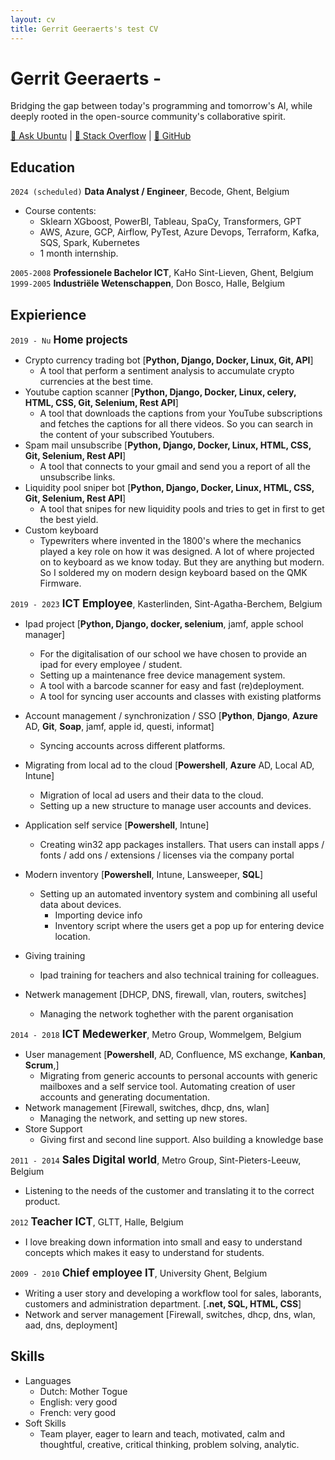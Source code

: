 ```yaml
---
layout: cv
title: Gerrit Geeraerts's test CV
---
```


# Gerrit Geeraerts -  
Bridging the gap between today's programming and tomorrow's AI, while deeply rooted in the open-source community's collaborative spirit.  

<div id="webaddress"><a href="https://askubuntu.com/users/1097288/gerrit-geeraerts?tab=profile">🔗 Ask Ubuntu</a> | <a href="https://stackoverflow.com/users/10213635/gerrit-geeraerts?tab=profile">🔗 Stack Overflow</a> | <a href="https://github.com/GerritGeeraerts">🔗 GitHub</a></div>

## Education
`2024 (scheduled)` **Data Analyst / Engineer**, Becode, Ghent, Belgium  
* Course contents:
	* Sklearn XGboost, PowerBI, Tableau, SpaCy, Transformers, GPT  
	* AWS, Azure, GCP, Airflow, PyTest, Azure Devops, Terraform, Kafka, SQS, Spark, Kubernetes
 	* 1 month internship. 	

`2005-2008` **Professionele Bachelor ICT**, KaHo Sint-Lieven, Ghent, Belgium  
`1999-2005` **Industriële Wetenschappen**, Don Bosco, Halle, Belgium

## Expierience  
`2019 - Nu` <span style="font-size:1.2em;">**Home projects**</span>
* Crypto currency trading bot [**Python, Django, Docker, Linux, Git, API**]
	* A tool that perform a sentiment analysis to accumulate crypto currencies at the best time.   
* Youtube caption scanner [**Python, Django, Docker, Linux, celery, HTML, CSS, Git, Selenium, Rest API**]  
	* A tool that downloads the captions from your YouTube subscriptions and fetches the captions for all there videos. So you can search in the content of your subscribed Youtubers. 
* Spam mail unsubscribe [**Python, Django, Docker, Linux, HTML, CSS, Git, Selenium, Rest API**]
	* A tool that connects to your gmail and send you a report of all the unsubscribe links.   
* Liquidity pool sniper bot [**Python, Django, Docker, Linux, HTML, CSS, Git, Selenium, Rest API**]
	* A tool that snipes for new liquidity pools and tries to get in first to get the best yield.
* Custom keyboard
	* Typewriters where invented in the 1800's where the mechanics played a key role on how it was designed. A lot of where projected on to keyboard as we know today. But they are anything but modern. So I soldered my on modern design keyboard based on the QMK Firmware.
  
`2019 - 2023` <span style="font-size:1.2em;">**ICT Employee**</span>, Kasterlinden, Sint-Agatha-Berchem, Belgium  
* Ipad project [**Python,  Django, docker, selenium**, jamf, apple school manager]
	* For the digitalisation of our school we have chosen to provide an ipad for every employee / student.  
	* Setting up a maintenance free device management system.
	* A tool with a barcode scanner for easy and fast (re)deployment. 
	* A tool for syncing user accounts and classes with existing platforms
* Account management / synchronization / SSO [**Python**, **Django**, **Azure** AD, **Git**, **Soap**, jamf, apple id, questi, informat]
	* Syncing accounts across different platforms.

* Migrating from local ad to the cloud [**Powershell**, **Azure** AD, Local AD, Intune]
	* Migration of local ad users and their data to the cloud. 
	* Setting up a new structure to manage user accounts and devices.

* Application self service [**Powershell**, Intune]
	* Creating win32 app packages installers. That users can install apps / fonts / add ons / extensions / licenses via the company portal 

* Modern inventory  [**Powershell**, Intune, Lansweeper, **SQL**]
	* Setting up an automated inventory system and combining all useful data about devices.  
		* Importing device info 		
		* Inventory script where the users get a pop up for entering device location.
* Giving training  
	* Ipad training for teachers and also technical training for colleagues.  
* Netwerk management [DHCP, DNS, firewall, vlan, routers, switches] 
	* Managing the network toghether with the parent organisation 

`2014 - 2018` <span style="font-size:1.2em;">**ICT Medewerker**</span>, Metro Group, Wommelgem, Belgium  
* User management [**Powershell**, AD, Confluence, MS exchange, **Kanban**, **Scrum**,]
	* Migrating from generic accounts to personal accounts with generic mailboxes and a self service tool. Automating creation of user accounts and generating documentation.
* Network management [Firewall, switches, dhcp, dns, wlan]
	* Managing the network, and setting up new stores.  
* Store Support
	* Giving first and second line support. Also building a knowledge base

`2011 - 2014` <span style="font-size:1.2em;">**Sales Digital world**</span>, Metro Group, Sint-Pieters-Leeuw, Belgium  
* Listening to the needs of the customer and translating it to the correct product.

`2012` <span style="font-size:1.2em;">**Teacher ICT**</span>, GLTT, Halle, Belgium  
* I love breaking down information into small and easy to understand concepts which makes it easy to understand for students.

`2009 - 2010` <span style="font-size:1.2em;">**Chief employee IT**</span>, University Ghent, Belgium  
* Writing a user story and developing a workflow tool for sales, laborants, customers and administration department. [**.net, SQL, HTML, CSS**]
* Network and server management [Firewall, switches, dhcp, dns, wlan, aad, dns, deployment]



## Skills
* Languages  
	* Dutch: Mother Togue  
	* English: very good  
	* French: very good  
* Soft Skills  
	* Team player, eager to learn and teach, motivated, calm and thoughtful, creative, critical thinking, problem solving, analytic.  


<!-- ### Footer

Last updated: May 2013 -->
 
